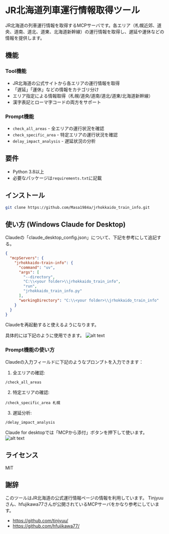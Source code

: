 # JR北海道列車運行情報取得ツール

JR北海道の列車運行情報を取得するMCPサーバです。各エリア（札幌近郊、道央、道南、道北、道東、北海道新幹線）の運行情報を取得し、遅延や運休などの情報を提供します。

## 機能

### Tool機能
- JR北海道の公式サイトから各エリアの運行情報を取得
- 「遅延」「運休」などの情報をカテゴリ分け
- エリア指定による情報取得（札幌/道央/道南/道北/道東/北海道新幹線）
- 漢字表記とローマ字コードの両方をサポート

### Prompt機能
- `check_all_areas` - 全エリアの運行状況を確認
- `check_specific_area` - 特定エリアの運行状況を確認
- `delay_impact_analysis` - 遅延状況の分析

## 要件
- Python 3.8以上
- 必要なパッケージは`requirements.txt`に記載

## インストール
```bash
git clone https://github.com/Masa1984a/jrhokkaido_train_info.git
```

## 使い方 (Windows Claude for Desktop)
Claudeの「claude_desktop_config.json」について、下記を参考にして追記する。
```json
{
  "mcpServers": {
    "jrhokkaido-train-info": {
      "command": "uv",
      "args": [
        "--directory",
        "C:\\<your folder>\\jrhokkaido_train_info", 
        "run",
        "jrhokkaido_train_info.py"
      ],
      "workingDirectory": "C:\\<your folder>\\jrhokkaido_train_info"
    }
  }
}
```
Claudeを再起動すると使えるようになります。

具体的には下記のように使用できます。
![alt text](Image/Image.gif)

### Prompt機能の使い方

Claudeの入力フィールドに下記のようなプロンプトを入力できます：

1. 全エリアの確認:
```
/check_all_areas
```

2. 特定エリアの確認:
```
/check_specific_area 札幌
```

3. 遅延分析:
```
/delay_impact_analysis
```

Claude for desktopでは「MCPから添付」ボタンを押下して使います。
![alt text](Image/Image2.gif)

## ライセンス

MIT

## 謝辞

このツールはJR北海道の公式運行情報ページの情報を利用しています。
Tinjyuuさん、hfujikawa77さんが公開されているMCPサーバをかなり参考にしています。
- https://github.com/tinjyuu/
- https://github.com/hfujikawa77/
